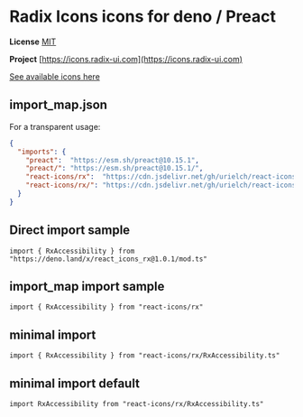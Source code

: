 # Radix Icons icons for deno / Preact

**License** [MIT](https://github.com/radix-ui/icons/blob/master/LICENSE)

**Project** [https://icons.radix-ui.com](https://icons.radix-ui.com)

[See available icons here](https://react-icons.github.io/react-icons/icons?name=rx)

## import_map.json

For a transparent usage:

```json
{
  "imports": {
    "preact":  "https://esm.sh/preact@10.15.1",
    "preact/": "https://esm.sh/preact@10.15.1/",
    "react-icons/rx":  "https://cdn.jsdelivr.net/gh/urielch/react-icons-rx@1.0.1/mod.ts",
    "react-icons/rx/": "https://cdn.jsdelivr.net/gh/urielch/react-icons-rx/ico/",
  }
}
```

## Direct import sample

`import { RxAccessibility } from "https://deno.land/x/react_icons_rx@1.0.1/mod.ts"`

## import_map import sample

`import { RxAccessibility } from "react-icons/rx"`

## minimal import

`import { RxAccessibility } from "react-icons/rx/RxAccessibility.ts"`

## minimal import default

`import RxAccessibility from "react-icons/rx/RxAccessibility.ts"`

